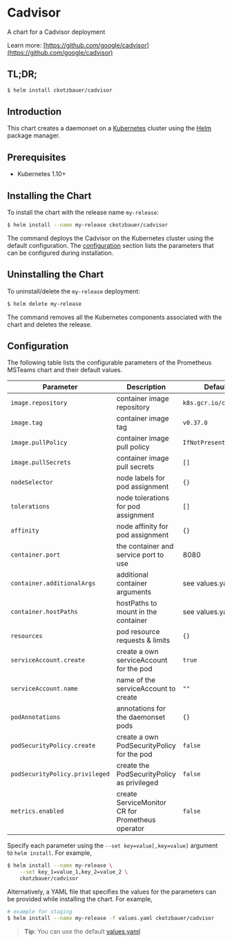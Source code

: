 # Cadvisor

A chart for a Cadvisor deployment

Learn more: [https://github.com/google/cadvisor](https://github.com/google/cadvisor)

## TL;DR;

```bash
$ helm install ckotzbauer/cadvisor
```

## Introduction

This chart creates a daemonset on a [Kubernetes](http://kubernetes.io) cluster using the [Helm](https://helm.sh) package manager.

## Prerequisites

- Kubernetes 1.10+

## Installing the Chart

To install the chart with the release name `my-release`:

```bash
$ helm install --name my-release ckotzbauer/cadvisor
```

The command deploys the Cadvisor on the Kubernetes cluster using the default configuration. The [configuration](#configuration) section lists the parameters that can be configured during installation.

## Uninstalling the Chart

To uninstall/delete the `my-release` deployment:

```bash
$ helm delete my-release
```
The command removes all the Kubernetes components associated with the chart and deletes the release.

## Configuration

The following table lists the configurable parameters of the Prometheus MSTeams chart and their default values.

| Parameter                      | Description                                      | Default               |
| ------------------------------ | ------------------------------------------------ | --------------------- |
| `image.repository`             | container image repository                       | `k8s.gcr.io/cadvisor` |
| `image.tag`                    | container image tag                              | `v0.37.0`             |
| `image.pullPolicy`             | container image pull policy                      | `IfNotPresent`        |
| `image.pullSecrets`            | container image pull secrets                     | `[]`                  |
| `nodeSelector`                 | node labels for pod assignment                   | `{}`                  |
| `tolerations`                  | node tolerations for pod assignment              | `[]`                  |
| `affinity`                     | node affinity for pod assignment                 | `{}`                  |
| `container.port`               | the container and service port to use            | 8080                  |
| `container.additionalArgs`     | additional container arguments                   | see values.yaml       |
| `container.hostPaths`          | hostPaths to mount in the container              | see values.yaml       |
| `resources`                    | pod resource requests & limits                   | `{}`                  |
| `serviceAccount.create`        | create a own serviceAccount for the pod          | `true`                |
| `serviceAccount.name`          | name of the serviceAccount to create             | `""`                  |
| `podAnnotations`               | annotations for the daemonset pods               | `{}`                  |
| `podSecurityPolicy.create`     | create a own PodSecurityPolicy for the pod       | `false`               |
| `podSecurityPolicy.privileged` | create the PodSecurityPolicy as privileged       | `false`               |
| `metrics.enabled`              | create ServiceMonitor CR for Prometheus operator | `false`               |

Specify each parameter using the `--set key=value[,key=value]` argument to `helm install`. For example,

```bash
$ helm install --name my-release \
    --set key_1=value_1,key_2=value_2 \
    ckotzbauer/cadvisor
```

Alternatively, a YAML file that specifies the values for the parameters can be provided while installing the chart. For example,

```bash
# example for staging
$ helm install --name my-release -f values.yaml ckotzbauer/cadvisor
```

> **Tip**: You can use the default [values.yaml](values.yaml)

